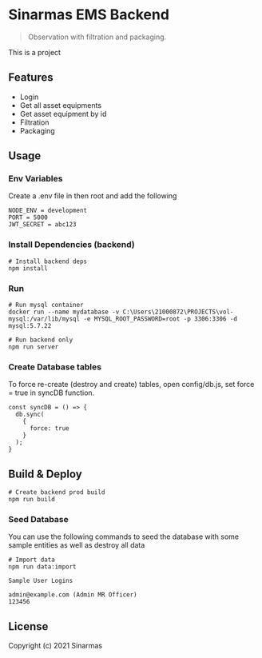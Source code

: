 # Sinarmas EMS Backend

> Observation with filtration and packaging.

This is a project

## Features

- Login
- Get all asset equipments
- Get asset equipment by id
- Filtration
- Packaging


## Usage

### Env Variables

Create a .env file in then root and add the following

```
NODE_ENV = development
PORT = 5000
JWT_SECRET = abc123
```

### Install Dependencies (backend)

```
# Install backend deps
npm install
```

### Run

```
# Run mysql container
docker run --name mydatabase -v C:\Users\21000872\PROJECTS\vol-mysql:/var/lib/mysql -e MYSQL_ROOT_PASSWORD=root -p 3306:3306 -d mysql:5.7.22

# Run backend only
npm run server
```

### Create Database tables
To force re-create (destroy and create) tables, open config/db.js, set force = true in syncDB function.
```
const syncDB = () => {
  db.sync(
    {
      force: true
    }
  );
}
```

## Build & Deploy

```
# Create backend prod build
npm run build
```


### Seed Database

You can use the following commands to seed the database with some sample entities as well as destroy all data

```
# Import data
npm run data:import
```

```
Sample User Logins

admin@example.com (Admin MR Officer)
123456
```


## License

Copyright (c) 2021 Sinarmas

